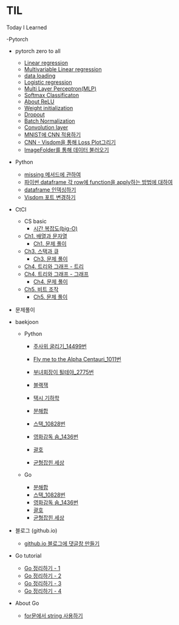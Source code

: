 # TIL
Today I Learned

-Pytorch
  - pytorch zero to all
    - [Linear regression](https://already-ready.github.io/2020/04/02/Pytorch-Linear-regression-%EA%B8%B0%EB%B3%B8%EC%A0%95%EB%A6%AC/)
    - [Multivariable Linear regression](https://already-ready.github.io/2020/04/06/Pytorch-Multivariable-Linear-regression/)
    - [data loading](https://already-ready.github.io/2020/04/07/Pytorch-data-loading-with-DataLoader/)
    - [Logistic regression](https://already-ready.github.io/2020/04/08/Pytorch-Logistic-regression/)
    - [Multi Layer Perceptron(MLP)](https://already-ready.github.io/2020/04/10/Pytorch-Multi-Layer-Perceptron-MLP/)
    - [Softmax Classificaton](https://already-ready.github.io/2020/04/13/Pytorch-Softmax-classification/)
    - [About ReLU](https://already-ready.github.io/2020/04/14/Pytorch-ReLU/)
    - [Weight initialization](https://already-ready.github.io/2020/04/16/Pytorch-weight-initialization/)
    - [Dropout](https://already-ready.github.io/2020/04/18/Pytorch-Dropout/)
    - [Batch Normalization](https://already-ready.github.io/2020/04/21/Pytorch-Batch-Normalization/)
    - [Convolution layer](https://already-ready.github.io/2020/04/30/Pytorch-Convolution-layer/)
    - [MNIST에 CNN 적용하기](https://already-ready.github.io/2020/05/01/Pytorch-MNIST-CNN/)
    - [CNN - Visdom을 통해 Loss Plot그리기](https://already-ready.github.io/2020/05/06/Pytorch-visdom%EC%9C%BC%EB%A1%9C-Loss-plot%EA%B7%B8%EB%A6%AC%EA%B8%B0/)
    - [ImageFolder를 통해 데이터 불러오기](https://already-ready.github.io/2020/05/07/Pytorch-ImageFolder/)  
    
- Python
  - [missing 메서드에 관하여](https://already-ready.github.io/2020/03/17/%ED%8C%8C%EC%9D%B4%EC%8D%AC-%EB%94%95%EC%85%94%EB%84%88%EB%A6%AC-missing-%EB%A9%94%EC%84%9C%EB%93%9C%EC%97%90-%EA%B4%80%ED%95%98%EC%97%AC/)
  - [파이썬 dataframe 각 row에 function을 apply하는 방법에 대하여](https://already-ready.github.io/2020/03/24/%ED%8C%8C%EC%9D%B4%EC%8D%AC-dataframe-function-apply-%EB%B0%A9%EB%B2%95-without-iterrrows/)
  - [dataframe 인덱싱하기](https://already-ready.github.io/2020/03/29/%ED%8C%8C%EC%9D%B4%EC%8D%AC-dataframe-loc-iloc-%EC%9D%B8%EB%8D%B1%EC%8B%B1/)
  - [Visdom 포트 변경하기](https://already-ready.github.io/2020/04/25/%ED%8C%8C%EC%9D%B4%EC%8D%AC-visdom-port-%EB%B3%80%EA%B2%BD%ED%95%98%EA%B8%B0/)

- CtCI
  - CS basic
    - [시간 복잡도(big-O)](https://already-ready.github.io/2020/01/23/%EC%8B%9C%EA%B0%84%EB%B3%B5%EC%9E%A1%EB%8F%84-big-O/)
  - [Ch1. 배열과 문자열](https://already-ready.github.io/2020/01/30/CtCI-Ch1-%EB%B0%B0%EC%97%B4%EA%B3%BC-%EB%AC%B8%EC%9E%90%EC%97%B4/)
    - [Ch1. 문제 풀이](https://github.com/Already-Ready/CtCI_Python/tree/master/Ch_1)
  - [Ch3. 스택과 큐](https://already-ready.github.io/2020/02/04/CtCI-Ch3-%EC%8A%A4%ED%83%9D%EA%B3%BC%ED%81%90/)
    - [Ch3. 문제 풀이](https://github.com/Already-Ready/CtCI_Python/tree/master/Ch_3)
  - [Ch4. 트리와 그래프 - 트리](https://already-ready.github.io/2020/02/12/CtCI-Ch4-%ED%8A%B8%EB%A6%AC%EC%99%80-%EA%B7%B8%EB%9E%98%ED%94%84/)  
  - [Ch4. 트리와 그래프 - 그래프](https://already-ready.github.io/2020/02/12/CtCI-Ch4-%ED%8A%B8%EB%A6%AC%EC%99%80-%EA%B7%B8%EB%9E%98%ED%94%84-2/)  
    - [Ch4. 문제 풀이](https://github.com/Already-Ready/CtCI_Python/tree/master/Ch_4)
  - [Ch5. 비트 조작](https://already-ready.github.io/2020/03/04/CtCI-Ch5-%EB%B9%84%ED%8A%B8-%EC%A1%B0%EC%9E%91/)
    - [Ch5. 문제 풀이](https://github.com/Already-Ready/CtCI_Python/tree/master/Ch_5)




- 문제풀이
- baekjoon
  - Python
    - [주사위 굴리기_14499번](https://already-ready.github.io/2019/12/27/%EC%A3%BC%EC%82%AC%EC%9C%84%EA%B5%B4%EB%A6%AC%EA%B8%B0-14499%EB%B2%88/)

    - [Fly me to the Alpha Centauri_1011번](https://already-ready.github.io/2019/12/30/Fly%20me%20to%20the%20Alpha%20Centauri/)
    - [부녀회장이 퇼테야_2775번](https://already-ready.github.io/2020/01/01/%EB%B6%80%EB%85%80%ED%9A%8C%EC%9E%A5%EC%9D%B4%EB%90%A0%ED%85%8C%EC%95%BC-2775%EB%B2%88/)
    - [블랙잭](https://already-ready.github.io/2020/01/03/%EB%B8%94%EB%9E%99%EC%9E%AD-2798%EB%B2%88/)
    - [택시 기하학](https://already-ready.github.io/2020/01/03/%ED%83%9D%EC%8B%9C%EA%B8%B0%ED%95%98%ED%95%99-3053%EB%B2%88/)
    - [분해합](https://already-ready.github.io/2020/01/08/%EB%B6%84%ED%95%B4%ED%95%A9-2231%EB%B2%88/)  
    - [스택_10828번](https://already-ready.github.io/2020/01/15/%EC%8A%A4%ED%83%9D-10828%EB%B2%88/)  
    - [영화감독 숌_1436번](https://already-ready.github.io/2020/01/15/%EC%98%81%ED%99%94%EA%B0%90%EB%8F%85-%EC%88%8C-1436%EB%B2%88/)  
    - [괄호](https://already-ready.github.io/2020/01/16/%EA%B4%84%ED%98%B8-9012%EB%B2%88/)   
    - [균형잡힌 세상](https://already-ready.github.io/2020/01/19/%EA%B7%A0%ED%98%95%EC%9E%A1%ED%9E%8C-%EC%84%B8%EC%83%81-4949%EB%B2%88/)
    
  - Go
    - [분해합](https://already-ready.github.io/2020/01/08/%EB%B6%84%ED%95%B4%ED%95%A9-2231%EB%B2%88/)  
    - [스택_10828번](https://already-ready.github.io/2020/01/15/%EC%8A%A4%ED%83%9D-10828%EB%B2%88/)  
    - [영화감독 숌_1436번](https://already-ready.github.io/2020/01/15/%EC%98%81%ED%99%94%EA%B0%90%EB%8F%85-%EC%88%8C-1436%EB%B2%88/)  
    - [괄호](https://already-ready.github.io/2020/01/16/%EA%B4%84%ED%98%B8-9012%EB%B2%88/)  
    - [균형잡힌 세상](https://already-ready.github.io/2020/01/19/%EA%B7%A0%ED%98%95%EC%9E%A1%ED%9E%8C-%EC%84%B8%EC%83%81-4949%EB%B2%88/)

- 블로그 (github.io)
  - [github.io 블로그에 댓글창 만들기](https://already-ready.github.io/2020/01/03/hexo%EB%B8%94%EB%A1%9C%EA%B7%B8-%EB%8C%93%EA%B8%80%EC%B0%BD%EB%A7%8C%EB%93%A4%EA%B8%B0-icarus%ED%85%8C%EB%A7%88/)  



- Go tutorial
  - [Go 정리하기 - 1](https://already-ready.github.io/2020/01/06/Golang-%EC%A0%95%EB%A6%AC%ED%95%98%EA%B8%B0-1/)
  - [Go 정리하기 - 2](https://already-ready.github.io/2020/01/07/Golang-%EC%A0%95%EB%A6%AC%ED%95%98%EA%B8%B0-2/)
  - [Go 정리하기 - 3](https://already-ready.github.io/2020/01/08/Golang-%EC%A0%95%EB%A6%AC%ED%95%98%EA%B8%B0-3/)
  - [Go 정리하기 - 4](https://already-ready.github.io/2020/01/09/Golang-%EC%A0%95%EB%A6%AC%ED%95%98%EA%B8%B0-4/)
  
  
- About Go
  - [for문에서 string 사용하기](https://already-ready.github.io/2020/01/15/for%EB%AC%B8%EC%97%90%EC%84%9C-string-%EC%82%AC%EC%9A%A9%ED%95%98%EA%B8%B0/)



